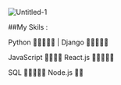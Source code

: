 
![Untitled-1](https://user-images.githubusercontent.com/93470832/211223663-9b539edd-9e83-4232-96a2-8ddf58d4f983.png)

##My Skils :

Python 👾👾👾👾👾          |          Django 👾👾👾👾👾
                           
JavaScript 👾👾👾👾                   React.js 👾👾👾👾👾

SQL 👾👾👾👾👾                        Node.js 👾👾
